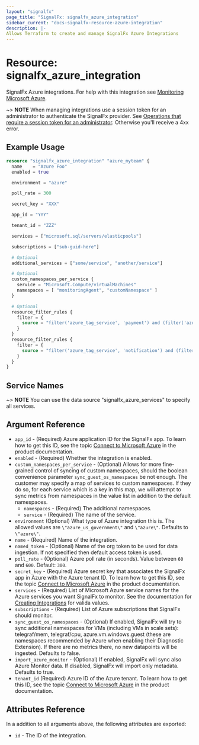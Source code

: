 ```yaml
---
layout: "signalfx"
page_title: "SignalFx: signalfx_azure_integration"
sidebar_current: "docs-signalfx-resource-azure-integration"
description: |-
Allows Terraform to create and manage SignalFx Azure Integrations
---
```


# Resource: signalfx_azure_integration

SignalFx Azure integrations. For help with this integration see [Monitoring Microsoft Azure](https://docs.signalfx.com/en/latest/integrations/azure-info.html#connect-to-azure).

~> **NOTE** When managing integrations use a session token for an administrator to authenticate the SignalFx provider. See [Operations that require a session token for an administrator](https://dev.splunk.com/observability/docs/administration/authtokens#Operations-that-require-a-session-token-for-an-administrator). Otherwise you'll receive a 4xx error.

## Example Usage

```tf
resource "signalfx_azure_integration" "azure_myteam" {
  name    = "Azure Foo"
  enabled = true

  environment = "azure"

  poll_rate = 300

  secret_key = "XXX"

  app_id = "YYY"

  tenant_id = "ZZZ"

  services = ["microsoft.sql/servers/elasticpools"]

  subscriptions = ["sub-guid-here"]

  # Optional
  additional_services = ["some/service", "another/service"]

  # Optional
  custom_namespaces_per_service {
    service = "Microsoft.Compute/virtualMachines"
    namespaces = [ "monitoringAgent", "customNamespace" ]
  }

  # Optional
  resource_filter_rules {
    filter = {
      source = "filter('azure_tag_service', 'payment') and (filter('azure_tag_env', 'prod-us') or filter('azure_tag_env', 'prod-eu'))"
    }
  }
  resource_filter_rules {
    filter = {
      source = "filter('azure_tag_service', 'notification') and (filter('azure_tag_env', 'prod-us') or filter('azure_tag_env', 'prod-eu'))"
    }
  }
}
```

## Service Names

~> **NOTE** You can use the data source "signalfx_azure_services" to specify all services.

## Argument Reference

* `app_id` - (Required) Azure application ID for the SignalFx app. To learn how to get this ID, see the topic [Connect to Microsoft Azure](https://docs.signalfx.com/en/latest/getting-started/send-data.html#connect-to-microsoft-azure) in the product documentation.
* `enabled` - (Required) Whether the integration is enabled.
* `custom_namespaces_per_service` - (Optional) Allows for more fine-grained control of syncing of custom namespaces, should the boolean convenience parameter `sync_guest_os_namespaces` be not enough. The customer may specify a map of services to custom namespaces. If they do so, for each service which is a key in this map, we will attempt to sync metrics from namespaces in the value list in addition to the default namespaces.
  * `namespaces` - (Required) The additional namespaces.
  * `service` - (Required) The name of the service.
* `environment` (Optional) What type of Azure integration this is. The allowed values are `\"azure_us_government\"` and `\"azure\"`. Defaults to `\"azure\"`.
* `name` - (Required) Name of the integration.
* `named_token` - (Optional) Name of the org token to be used for data ingestion. If not specified then default access token is used.
* `poll_rate` - (Optional) Azure poll rate (in seconds). Value between `60` and `600`. Default: `300`.
* `secret_key` - (Required) Azure secret key that associates the SignalFx app in Azure with the Azure tenant ID. To learn how to get this ID, see the topic [Connect to Microsoft Azure](https://docs.signalfx.com/en/latest/integrations/azure-info.html#connect-to-azure) in the product documentation.
* `services` - (Required) List of Microsoft Azure service names for the Azure services you want SignalFx to monitor. See the documentation for [Creating Integrations](https://developers.signalfx.com/integrations_reference.html#operation/Create%20Integration) for valida values.
* `subscriptions` - (Required) List of Azure subscriptions that SignalFx should monitor.
* `sync_guest_os_namespaces` - (Optional) If enabled, SignalFx will try to sync additional namespaces for VMs (including VMs in scale sets): telegraf/mem, telegraf/cpu, azure.vm.windows.guest (these are namespaces recommended by Azure when enabling their Diagnostic Extension). If there are no metrics there, no new datapoints will be ingested. Defaults to false.
* `import_azure_monitor` - (Optional) If enabled, SignalFx will sync also Azure Monitor data. If disabled, SignalFx will import only metadata. Defaults to true.
* `tenant_id` (Required) Azure ID of the Azure tenant. To learn how to get this ID, see the topic [Connect to Microsoft Azure](https://docs.signalfx.com/en/latest/integrations/azure-info.html#connect-to-azure) in the product documentation.

## Attributes Reference

In a addition to all arguments above, the following attributes are exported:

* `id` - The ID of the integration.
